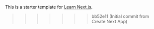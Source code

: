 
This is a starter template for [Learn Next.js](https://nextjs.org/learn).
>>>>>>> bb52e11 (Initial commit from Create Next App)

